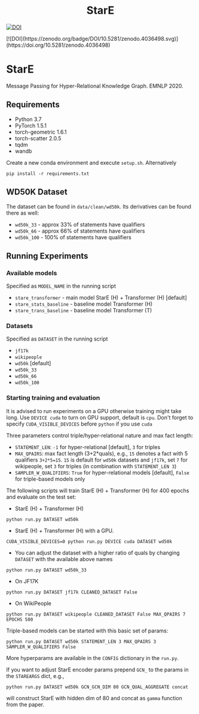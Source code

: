 
<h1 align="center">
  StarE
</h1>


<p align="center">
 
<a href="https://doi.org/10.5281/zenodo.4036498"><img src="https://zenodo.org/badge/DOI/10.5281/zenodo.4036498.svg" alt="DOI"></a>
</p>
[![DOI](https://zenodo.org/badge/DOI/10.5281/zenodo.4036498.svg)](https://doi.org/10.5281/zenodo.4036498)


# StarE
Message Passing for Hyper-Relational Knowledge Graph. EMNLP 2020.

## Requirements
* Python 3.7
* PyTorch 1.5.1
* torch-geometric 1.6.1
* torch-scatter 2.0.5
* tqdm
* wandb

Create a new conda environment and execute `setup.sh`.
Alternatively
```
pip install -r requirements.txt
```

## WD50K Dataset
The dataset can be found in `data/clean/wd50k`.
Its derivatives can be found there as well:
* `wd50k_33` - approx 33% of statements have qualifiers
* `wd50k_66` - approx 66% of statements have qualifiers
* `wd50k_100` - 100% of statements have qualifiers

## Running Experiments

### Available models
Specified as `MODEL_NAME` in the running script
* `stare_transformer` - main model StarE (H) + Transformer (H) [default]
* `stare_stats_baseline` - baseline model Transformer (H)
* `stare_trans_baseline` - baseline model Transformer (T)

### Datasets
Specified as `DATASET` in the running script
* `jf17k`
* `wikipeople`
* `wd50k` [default]
* `wd50k_33` 
* `wd50k_66`
* `wd50k_100`

### Starting training and evaluation
It is advised to run experiments on a GPU otherwise training might take long.
Use `DEVICE cuda` to turn on GPU support, default is `cpu`.
Don't forget to specify `CUDA_VISIBLE_DEVICES` before `python` if you use `cuda`

Three parameters control triple/hyper-relational nature and max fact length:
* `STATEMENT_LEN`: `-1` for hyper-relational [default], `3` for triples
* `MAX_QPAIRS`: max fact length (3+2*quals), e.g., `15` denotes a fact with 5 qualifiers `3+2*5=15`.
`15` is default for `wd50k` datasets and `jf17k`, set `7` for wikipeople, set `3` for triples (in combination with `STATEMENT_LEN 3`) 
* `SAMPLER_W_QUALIFIERS`: `True` for hyper-relational models [default], `False` for triple-based models only 

The following scripts will train StarE (H) + Transformer (H) for 400 epochs and evaluate on the test set:

* StarE (H) + Transformer (H)
```
python run.py DATASET wd50k
```  
* StarE (H) + Transformer (H) with a GPU.
```
CUDA_VISIBLE_DEVICES=0 python run.py DEVICE cuda DATASET wd50k
``` 
*  You can adjust the dataset with a higher ratio of quals by changing `DATASET` with the available above names
```
python run.py DATASET wd50k_33
```
* On JF17K
```
python run.py DATASET jf17k CLEANED_DATASET False
```
* On WikiPeople
```
python run.py DATASET wikipeople CLEANED_DATASET False MAX_QPAIRS 7 EPOCHS 500
```

Triple-based models can be started with this basic set of params:
```
python run.py DATASET wd50k STATEMENT_LEN 3 MAX_QPAIRS 3 SAMPLER_W_QUALIFIERS False
```

More hyperparams are available in the `CONFIG` dictionary in the `run.py`.

If you want to adjust StarE encoder params prepend `GCN_` to the params in the `STAREARGS` dict, e.g., 
```
python run.py DATASET wd50k GCN_GCN_DIM 80 GCN_QUAL_AGGREGATE concat
```
will construct StarE with hidden dim of 80 and concat as `gamma` function from the paper.
